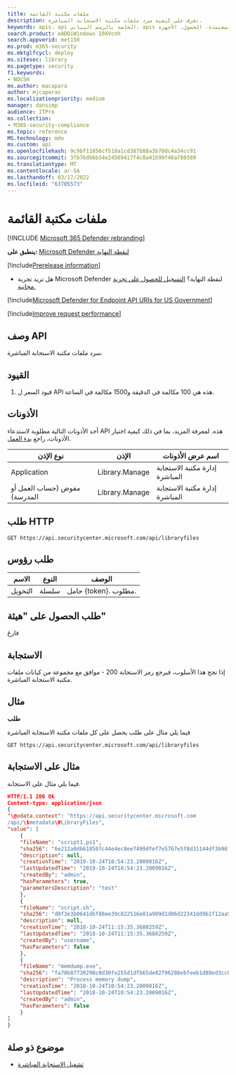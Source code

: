 ```yaml
---
title: ملفات مكتبة القائمة
description: تعرف على كيفية سرد ملفات مكتبة الاستجابة المباشرة.
keywords: apis، api الخاصة بالرسم البياني، apis المعتمدة، الحصول، الأجهزة
search.product: eADQiWindows 10XVcnh
search.appverid: met150
ms.prod: m365-security
ms.mktglfcycl: deploy
ms.sitesec: library
ms.pagetype: security
f1.keywords:
- NOCSH
ms.author: macapara
author: mjcaparas
ms.localizationpriority: medium
manager: dansimp
audience: ITPro
ms.collection:
- M365-security-compliance
ms.topic: reference
MS.technology: mde
ms.custom: api
ms.openlocfilehash: 9c9bf11856cf518a1cd387b88a3b70dc4a34cc91
ms.sourcegitcommit: 3fb76db6b34e24569417f4c8a41b99f46a780389
ms.translationtype: MT
ms.contentlocale: ar-SA
ms.lasthandoff: 03/17/2022
ms.locfileid: "63705573"
---
```

#  <a name="list-library-files"></a>ملفات مكتبة القائمة 

[!INCLUDE [Microsoft 365 Defender rebranding](../../includes/microsoft-defender.md)]

**ينطبق على:** [Microsoft Defender لنقطة النهاية](https://go.microsoft.com/fwlink/?linkid=2154037)

[!include[Prerelease information](../../includes/prerelease.md)]

- هل تريد تجربة Microsoft Defender لنقطة النهاية؟ [التسجيل للحصول على تجربة مجانية.](https://www.microsoft.com/microsoft-365/windows/microsoft-defender-atp?ocid=docs-wdatp-exposedapis-abovefoldlink) 

[!include[Microsoft Defender for Endpoint API URIs for US Government](../../includes/microsoft-defender-api-usgov.md)]

[!include[Improve request performance](../../includes/improve-request-performance.md)]

## <a name="api-description"></a>وصف API

سرد ملفات مكتبة الاستجابة المباشرة.

## <a name="limitations"></a>القيود

1.  قيود السعر ل API هذه هي 100 مكالمة في الدقيقة و1500 مكالمة في الساعة.

## <a name="permissions"></a>الأذونات

أحد الأذونات التالية مطلوبة لاستدعاء API هذه. لمعرفة المزيد، بما في ذلك كيفية اختيار الأذونات، راجع [بدء العمل](apis-intro.md).

|نوع الإذن                       |      الإذن          |  اسم عرض الأذونات | 
|-----------------|--------|---------------------------|  
| Application                        | Library.Manage | إدارة مكتبة الاستجابة المباشرة |
| مفوض (حساب العمل أو المدرسة) | Library.Manage | إدارة مكتبة الاستجابة المباشرة |

## <a name="http-request"></a>طلب HTTP

```HTTP
GET https://api.securitycenter.microsoft.com/api/libraryfiles
```

## <a name="request-headers"></a>طلب رؤوس

| الاسم         |      النوع                     | الوصف
|-----------------|--------|---------------------------|
| التخويل   | سلسلة | حامل {token}. مطلوب. |

## <a name="request-body"></a>طلب الحصول على "هيئة"
فارغ

## <a name="response"></a>الاستجابة 
إذا نجح هذا الأسلوب، فيرجع رمز الاستجابة 200 - موافق مع مجموعة من كيانات ملفات مكتبة الاستجابة المباشرة.

## <a name="example"></a>مثال

**طلب**

فيما يلي مثال على طلب يحصل على كل ملفات مكتبة الاستجابة المباشرة

```HTTP
GET https://api.securitycenter.microsoft.com/api/libraryfiles
```

## <a name="response-example"></a>مثال على الاستجابة

فيما يلي مثال على الاستجابة.

```JSON
HTTP/1.1 200 Ok
Content-type: application/json
{
"\@odata.context": "https://api.securitycenter.microsoft.com
/api/\$metadata\#LibraryFiles",
"value": [
    {
    "fileName": "script1.ps1",
    "sha256": "6e212a0db618507c44e4ec8ee7499dfef7e5767e5f8d31144df3b96fd1145caf",
    "description": null,
    "creationTime": "2019-10-24T10:54:23.2009016Z",
    "lastUpdatedTime": "2019-10-24T10:54:23.2009016Z",
    "createdBy": "admin",
    "hasParameters": true,
    "parametersDescription": "test"
    },
    {
    "fileName": "script.sh",
    "sha256": "d0f3e3b0641dbf88ee39c822516e81a909d1d06d22341dd9b1f12aa5e5c027a2",
    "description": null,
    "creationTime": "2018-10-24T11:15:35.3688259Z",
    "lastUpdatedTime": "2018-10-24T11:15:35.3688259Z",
    "createdBy": "username",
    "hasParameters": false
    },
    {
    "fileName": "memdump.exe",
    "sha256": "fa70b87730290c0d30fe255d1dfb65de82f96286ebfeeb1d88ed3cc831329825",
    "description": "Process memory dump",
    "creationTime": "2018-10-24T10:54:23.2009016Z",
    "lastUpdatedTime": "2018-10-24T10:54:23.2009016Z",
    "createdBy": "admin",
    "hasParameters": false
    }
]
}
```


## <a name="related-topic"></a>موضوع ذو صلة
- [تشغيل الاستجابة المباشرة](run-live-response.md) 